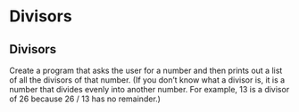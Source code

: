 # Divisors
<body>
    <h2>Divisors</h2>
    <p>Create a program that asks the user for a number and then prints out a list of all the divisors of that number. (If you don’t know what a divisor is, it is a number that divides evenly into another number. For example, 13 is a divisor of 26 because 26 / 13 has no remainder.)</p>
</body>